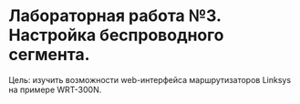 # Лабораторная работа №3. Настройка беспроводного сегмента.

Цель: изучить возможности  web-интерфейса маршрутизаторов Linksys на примере WRT-300N. 
